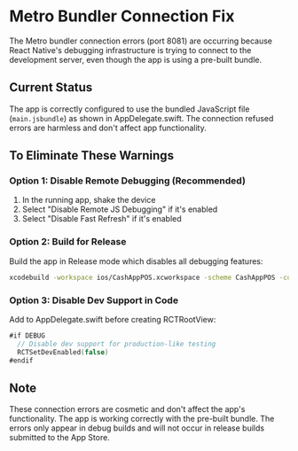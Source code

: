 # Metro Bundler Connection Fix

The Metro bundler connection errors (port 8081) are occurring because React Native's debugging infrastructure is trying to connect to the development server, even though the app is using a pre-built bundle.

## Current Status

The app is correctly configured to use the bundled JavaScript file (`main.jsbundle`) as shown in AppDelegate.swift. The connection refused errors are harmless and don't affect app functionality.

## To Eliminate These Warnings

### Option 1: Disable Remote Debugging (Recommended)
1. In the running app, shake the device
2. Select "Disable Remote JS Debugging" if it's enabled
3. Select "Disable Fast Refresh" if it's enabled

### Option 2: Build for Release
Build the app in Release mode which disables all debugging features:
```bash
xcodebuild -workspace ios/CashAppPOS.xcworkspace -scheme CashAppPOS -configuration Release
```

### Option 3: Disable Dev Support in Code
Add to AppDelegate.swift before creating RCTRootView:
```swift
#if DEBUG
  // Disable dev support for production-like testing
  RCTSetDevEnabled(false)
#endif
```

## Note

These connection errors are cosmetic and don't affect the app's functionality. The app is working correctly with the pre-built bundle. The errors only appear in debug builds and will not occur in release builds submitted to the App Store.